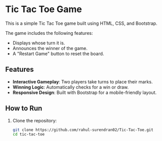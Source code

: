 # Tic Tac Toe Game

This is a simple Tic Tac Toe game built using HTML, CSS, and Bootstrap. 

The game includes the following features:
- Displays whose turn it is.
- Announces the winner of the game.
- A "Restart Game" button to reset the board.

## Features
- **Interactive Gameplay**: Two players take turns to place their marks.
- **Winning Logic**: Automatically checks for a win or draw.
- **Responsive Design**: Built with Bootstrap for a mobile-friendly layout.

## How to Run
1. Clone the repository:
   ```bash
   git clone https://github.com/rahul-surendran02/Tic-Tac-Toe.git
   cd tic-tac-toe
